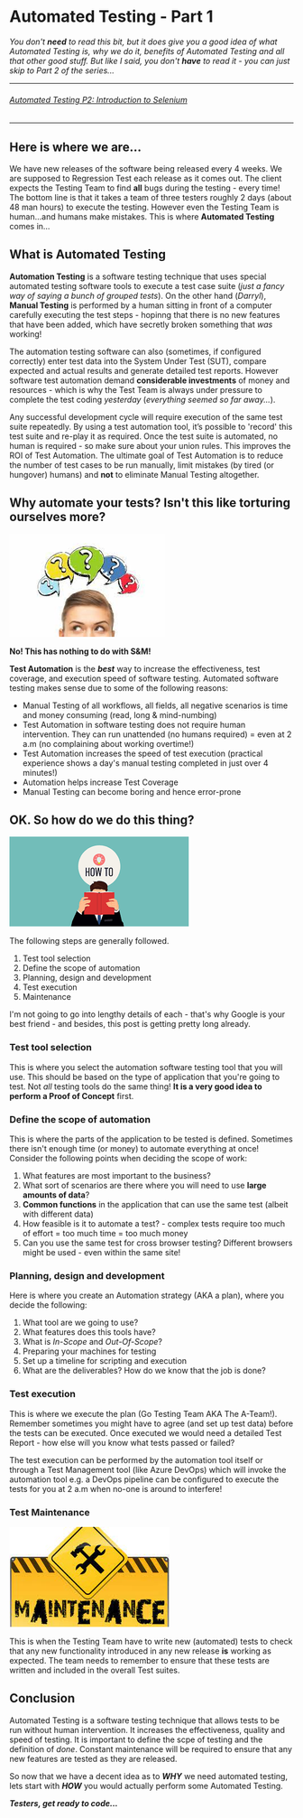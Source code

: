 # Automated Testing - Part 1

*You don't **need** to read this bit, but it does give you a good idea of what Automated Testing is, why we do it, benefits of Automated Testing and all that other good stuff. But like I said, you don't **have** to read it - you can just skip to Part 2 of the series...* 

---
###### [Automated Testing P2: Introduction to Selenium](/_posts/2022-04-01-Automated-Testing-P2.md)
---

## Here is where we are...
We have new releases of the software being released every 4 weeks. We are supposed to Regression Test each release as it comes out. The client expects the Testing Team to find **all** bugs during the testing - every time! The bottom line is that it takes a team of three testers roughly 2 days (about 48 man hours) to execute the testing. However even the Testing Team is human...and humans make mistakes. This is where **Automated Testing** comes in...

## What is Automated Testing
**Automation Testing** is a software testing technique that uses special automated testing software tools to execute a test case suite (*just a fancy way of saying a bunch of grouped tests*). On the other hand (*Darryl*), **Manual Testing** is performed by a human sitting in front of a computer carefully executing the test steps - hopinng that there is no new features that have been added, which have secretly broken something that *was* working! 

The automation testing software can also (sometimes, if configured correctly) enter test data into the System Under Test (SUT), compare expected and actual results and generate detailed test reports. However software test automation demand **considerable investments** of money and resources - which is why the Test Team is always under pressure to complete the test coding *yesterday* (*everything seemed so far away...*).

Any successful development cycle will require execution of the same test suite repeatedly. By using a test automation tool, it’s possible to 'record' this test suite and re-play it as required. Once the test suite is automated, no human is required - so make sure about your union rules. This improves the ROI of Test Automation. The ultimate goal of Test Automation is to reduce the number of test cases to be run manually, limit mistakes (by tired (or hungover) humans) and **not** to eliminate Manual Testing altogether.

## Why automate your tests? Isn't this like torturing ourselves more?

![why](/docs/assets/images/why.jpg)

**No! This has nothing to do with S&M!**

**Test Automation** is the ***best*** way to increase the effectiveness, test coverage, and execution speed of software testing. Automated software testing makes sense due to some of the following reasons:

- Manual Testing of all workflows, all fields, all negative scenarios is time and money consuming (read, long & mind-numbing)
- Test Automation in software testing does not require human intervention. They can run unattended (no humans required) = even at 2 a.m (no complaining about working overtime!)
- Test Automation increases the speed of test execution (practical experience shows a day's manual testing completed in just over 4 minutes!)
- Automation helps increase Test Coverage
- Manual Testing can become boring and hence error-prone

## OK. So how do we do this thing?

![how](/docs/assets/images/how.png)

The following steps are generally followed. 
1. Test tool selection
2. Define the scope of automation
3. Planning, design and development
4. Test execution
5. Maintenance

I'm not going to go into lengthy details of each - that's why Google is your best friend - and besides, this post is getting pretty long already.

### Test tool selection

This is where you select the automation software testing tool that you will use. This should be based on the type of application that you're going to test. Not *all* testing tools do the same thing! **It is a very good idea to perform a Proof of Concept** first. 

### Define the scope of automation

This is where the parts of the application to be tested is defined. Sometimes there isn't enough time (or money) to automate everything at once! Consider the following points when deciding the scope of work:

1. What features are most important to the business?
2. What sort of scenarios are there where you will need to use **large amounts of data**?
3. **Common functions** in the application that can use the same test (albeit with different data)
4. How feasible is it to automate a test? - complex tests require too much of effort = too much time = too much money
5. Can you use the same test for cross browser testing? Different browsers might be used - even within the same site!

### Planning, design and development

Here is where you create an Automation strategy (AKA a plan), where you decide the following:

1. What tool are we going to use?
2. What features does this tools have?
3. What is *In-Scope* and *Out-Of-Scope*?
4. Preparing your machines for testing
5. Set up a timeline for scripting and execution
6. What are the deliverables? How do we know that the job is done?

### Test execution

This is where we execute the plan (Go Testing Team AKA The A-Team!). Remember sometimes you might have to agree (and set up test data) before the tests can be executed. Once executed we would need a detailed Test Report - how else will you know what tests passed or failed? 

The test execution can be performed by the automation tool itself or through a Test Management tool (like Azure DevOps) which will invoke the automation tool e.g. a DevOps pipeline can be configured to execute the tests for you at 2 a.m when no-one is around to interfere!

### Test Maintenance

![how](/docs/assets/images/maintain.jpg)

This is when the Testing Team have to write new (automated) tests to check that any new functionality introduced in any new release **is** working as expected. The team needs to remember to ensure that these tests are written and included in the overall Test suites.

## Conclusion

Automated Testing is a software testing technique that allows tests to be run without human intervention. It increases the effectiveness, quality and speed of testing. It is important to define the scpe of testing and the definition of *done*. Constant maintenance will be required to ensure that any new features are tested as they are released.

So now that we have a decent idea as to ***WHY*** we need automated testing, lets start with ***HOW*** you would actually perform some Automated Testing. 

***Testers, get ready to code...***
